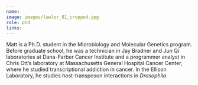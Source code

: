 ```yaml
---
name: 
image: images/lawlor_01_cropped.jpg
role: phd
links:
---
```


Matt is a Ph.D. student in the Microbiology and Molecular Genetics program. Before graduate school, he was a technician in Jay Bradner and Jun Qi laboratories at Dana-Farber Cancer Institute and a programmer analyst in Chris Ott’s laboratory at Massachusetts General Hospital Cancer Center, where he studied transcriptional addiction in cancer. In the Ellison Laboratory, he studies host-transposon interactions in *Drosophila*.

